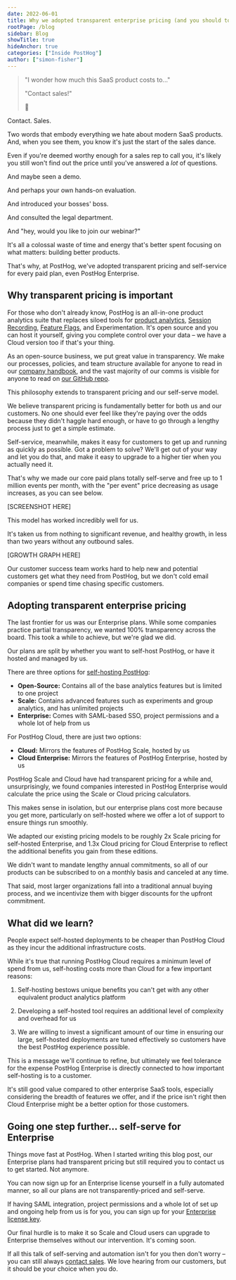 ```yaml
---
date: 2022-06-01
title: Why we adopted transparent enterprise pricing (and you should too)
rootPage: /blog
sidebar: Blog
showTitle: true
hideAnchor: true
categories: ["Inside PostHog"]
author: ["simon-fisher"]
---
```


> "I wonder how much this SaaS product costs to..."
>
> "Contact sales!"
>
> 😤

Contact. Sales.

Two words that embody everything we hate about modern SaaS products. And, when you see them, you know it's just the start of the sales dance.

Even if you're deemed worthy enough for a sales rep to call you, it's likely you still won't find out the price until you've answered a _lot_ of questions.

And maybe seen a demo.

And perhaps your own hands-on evaluation.  

And introduced your bosses' boss. 

And consulted the legal department.

And "hey, would you like to join our webinar?"

It's all a colossal waste of time and energy that's better spent focusing on what matters: building better products.

That's why, at PostHog, we've adopted transparent pricing and self-service for every paid plan, even PostHog Enterprise.

## Why transparent pricing is important

For those who don't already know, PostHog is an all-in-one product analytics suite that replaces siloed tools for [product analytics](/product#product-analytics), [Session Recording](/product/session-recording), [Feature Flags](/product/feature-flags), and Experimentation. It's open source and you can host it yourself, giving you complete control over your data – we have a Cloud version too if that's your thing. 

As an open-source business, we put great value in transparency. We make our processes, policies, and team structure available for anyone to read in our [company handbook](/handbook), and the vast majority of our comms is visible for anyone to read on [our GitHub repo](https://github.com/PostHog/posthog/issues).

This philosophy extends to transparent pricing and our self-serve model. 

We believe transparent pricing is fundamentally better for both us and our customers. No one should ever feel like they're paying over the odds because they didn't haggle hard enough, or have to go through a lengthy process just to get a simple estimate.

Self-service, meanwhile, makes it easy for customers to get up and running as quickly as possible. Got a problem to solve? We'll get out of your way and let you do that, and make it easy to upgrade to a higher tier when you actually need it.

That's why we made our core paid plans totally self-serve and free up to 1 million events per month, with the "per event" price decreasing as usage increases, as you can see below.

[SCREENSHOT HERE]

This model has worked incredibly well for us. 

It's taken us from nothing to significant revenue, and healthy growth, in less than two years without any outbound sales. 

[GROWTH GRAPH HERE]

Our customer success team works hard to help new and potential customers get what they need from PostHog, but we don't cold email companies or spend time chasing specific customers.

## Adopting transparent enterprise pricing

The last frontier for us was our Enterprise plans. While some companies practice partial transparency, we wanted 100% transparency across the board. This took a while to achieve, but we're glad we did.

Our plans are split by whether you want to self-host PostHog, or have it hosted and managed by us.

There are three options for [self-hosting PostHog](/pricing):

- **Open-Source:** Contains all of the base analytics features but is limited to one project
- **Scale:** Contains advanced features such as experiments and group analytics, and has unlimited projects
- **Enterprise:** Comes with SAML-based SSO, project permissions and a whole lot of help from us

For PostHog Cloud, there are just two options:

- **Cloud:** Mirrors the features of PostHog Scale, hosted by us
- **Cloud Enterprise:** Mirrors the features of PostHog Enterprise, hosted by us

PostHog Scale and Cloud have had transparent pricing for a while and, unsurprisingly, we found companies interested in PostHog Enterprise would calculate the price using the Scale or Cloud pricing calculators. 

This makes sense in isolation, but our enterprise plans cost more because you get more, particularly on self-hosted where we offer a lot of support to ensure things run smoothly.

We adapted our existing pricing models to be roughly 2x Scale pricing for self-hosted Enterprise, and 1.3x Cloud pricing for Cloud Enterprise to reflect the additional benefits you gain from these editions.

We didn't want to mandate lengthy annual commitments, so all of our products can be subscribed to on a monthly basis and canceled at any time.

That said, most larger organizations fall into a traditional annual buying process, and we incentivize them with bigger discounts for the upfront commitment.

## What did we learn?

People expect self-hosted deployments to be cheaper than PostHog Cloud as they incur the additional infrastructure 
costs. 

While it's true that running PostHog Cloud requires a minimum level of spend from us, self-hosting costs more than Cloud for a few important reasons:

1. Self-hosting bestows unique benefits you can't get with any other equivalent product analytics platform

2. Developing a self-hosted tool requires an additional level of complexity and overhead for us

3. We are willing to invest a significant amount of our time in ensuring our large, self-hosted deployments are tuned effectively so customers have the best PostHog experience possible. 

This is a message we'll continue to refine, but ultimately we feel tolerance for the expense PostHog Enterprise is directly connected to how important self-hosting is to a customer. 

It's still good value compared to other enterprise SaaS tools, especially considering the breadth of features we offer, and if the price isn't right then Cloud Enterprise might be a better option for those customers.

## Going one step further... self-serve for Enterprise

Things move fast at PostHog. When I started writing this blog post, our Enterprise plans had transparent pricing but still required you to contact us to get started. Not anymore.

You can now sign up for an Enterprise license yourself in a fully automated manner, so all our plans are not transparently-priced and self-serve.

If having SAML integration, project permissions and a whole lot of set up and ongoing help from us is for you, you can sign up for your [Enterprise license key](https://license.posthog.com/?price_id=price_1L1AeWEuIatRXSdzj0Y5ioOU).

Our final hurdle is to make it so Scale and Cloud users can upgrade to Enterprise themselves without our intervention. It's coming soon.

If all this talk of self-serving and automation isn't for you then don't worry – you can still always [contact sales](/signup/self-host/get-in-touch?plan=enterprise&demo=enterprise#contact). We love hearing from our customers, but it should be your choice when you do.
